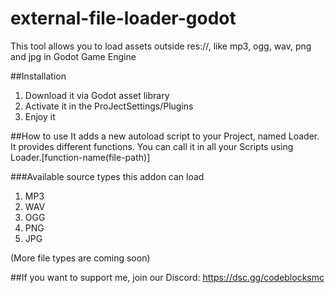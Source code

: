 # external-file-loader-godot
This tool allows you to load assets outside res://, like mp3, ogg, wav, png and jpg in Godot Game Engine

##Installation
1. Download it via Godot asset library
2. Activate it in the ProJectSettings/Plugins
3. Enjoy it


##How to use
It adds a new autoload script to your Project, named Loader. It provides different functions.
You can call it in all your Scripts using Loader.[function-name(file-path)]


###Available source types this addon can load

1. MP3
2. WAV
3. OGG
4. PNG
5. JPG

(More file types are coming soon)


##If you want to support me, join our Discord: https://dsc.gg/codeblocksmc
